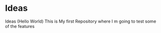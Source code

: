 # Ideas
Ideas (Hello World)
This is My first Repository where I m going to test some of the features
